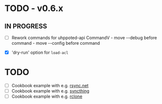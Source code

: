 # TODO - v0.6.x

## IN PROGRESS

- [ ] Rework commands for uhppoted-api CommandV
      - move --debug before command
      - move --config before command

- [x] 'dry-run' option for `load-acl`

# TODO

- [ ] Cookbook example with e.g. [rsync.net](https://www.rsync.net)
- [ ] Cookbook example with e.g. [syncthing](https://tonsky.me/blog/syncthing/?utm_source=hackerbits.com&utm_medium=email&utm_campaign=issue54)
- [ ] Cookbook example with e.g. [rclone](https://rclone.org)